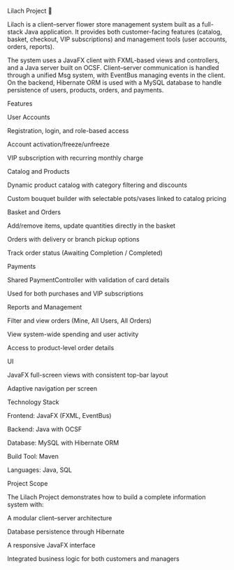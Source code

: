 Lilach Project 🌸

Lilach is a client–server flower store management system built as a full-stack Java application. It provides both customer-facing features (catalog, basket, checkout, VIP subscriptions) and management tools (user accounts, orders, reports).

The system uses a JavaFX client with FXML-based views and controllers, and a Java server built on OCSF. Client–server communication is handled through a unified Msg system, with EventBus managing events in the client. On the backend, Hibernate ORM is used with a MySQL database to handle persistence of users, products, orders, and payments.

Features

User Accounts

Registration, login, and role-based access

Account activation/freeze/unfreeze

VIP subscription with recurring monthly charge

Catalog and Products

Dynamic product catalog with category filtering and discounts

Custom bouquet builder with selectable pots/vases linked to catalog pricing

Basket and Orders

Add/remove items, update quantities directly in the basket

Orders with delivery or branch pickup options

Track order status (Awaiting Completion / Completed)

Payments

Shared PaymentController with validation of card details

Used for both purchases and VIP subscriptions

Reports and Management

Filter and view orders (Mine, All Users, All Orders)

View system-wide spending and user activity

Access to product-level order details

UI

JavaFX full-screen views with consistent top-bar layout

Adaptive navigation per screen

Technology Stack

Frontend: JavaFX (FXML, EventBus)

Backend: Java with OCSF

Database: MySQL with Hibernate ORM

Build Tool: Maven

Languages: Java, SQL

Project Scope

The Lilach Project demonstrates how to build a complete information system with:

A modular client–server architecture

Database persistence through Hibernate

A responsive JavaFX interface

Integrated business logic for both customers and managers
